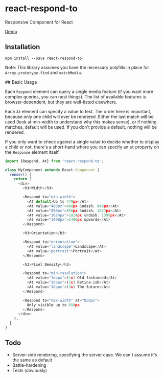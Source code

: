 # react-respond-to

Responsive Component for React

[Demo](http://onefinestay.github.io/react-respond-to/)


## Installation

```shell
npm install --save react-respond-to
```

Note: This library assumes you have the necessary polyfills in place for `Array.prototype.find` and `matchMedia`.

## Basic Usage

Each `Respond` element can query a single media feature (if you want more complex queries, you can nest things). The list of available features is browser-dependent, but they are well-listed elsewhere.

Each `At` element can specify a value to test. The order here is important, because only one child will ever be rendered. Either the last match will be used (look at min-width to understand why this makes sense), or if nothing matches, default will be used. If you don't provide a default, nothing will be rendered.

If you only want to check against a single value to decide whether to display a child or not, there's a short-hand where you can specify an `at` property on the `Response` element itself.


```javascript
import {Respond, At} from 'react-respond-to';

class MyComponent extends React.Component {
  render() {
    return (
      <div>
        <h3>Width</h3>

        <Respond to="min-width">
          <At default>Up to 479px</At>
          <At value="480px">480px &ndash; 849px</At>
          <At value="850px">850px &ndash; 1023px</At>
          <At value="1024px">1024px &ndash; 1399px</At>
          <At value="1400px">1400px upwards</At>
        </Respond>

        <h3>Orientation</h3>

        <Respond to="orientation">
          <At value="landscape">Landscape</At>
          <At value="portrait">Portrait</At>
        </Respond>

        <h3>Pixel Density</h3>

        <Respond to="min-resolution">
          <At value="1dppx">(1x) Old-fashioned</At>
          <At value="2dppx">(2x) Retina-ish</At>
          <At value="3dppx">(3x) The future</At>
        </Respond>

        <Respond to="max-width" at="850px">
          Only visible up to 850px
        </Respond>        
      </div>
    );
  } 
}
```

## Todo

* Server-side rendering, specifying the server case. We can't assume it's the same as default
* Battle-hardening
* Tests (obviously)
